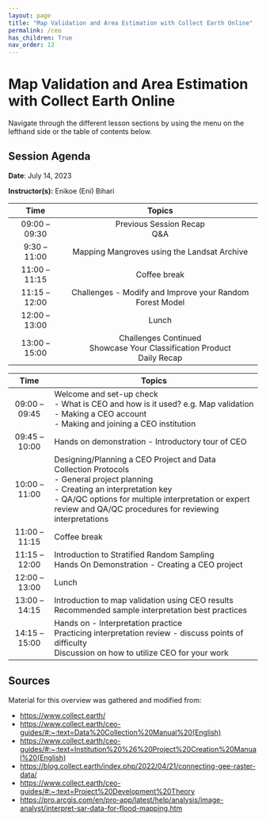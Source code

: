 ```yaml
---
layout: page
title: "Map Validation and Area Estimation with Collect Earth Online"
permalink: /ceo
has_children: True
nav_order: 12
---
```


# Map Validation and Area Estimation with Collect Earth Online
Navigate through the different lesson sections by using the menu on the lefthand side or the table of contents below.

## Session Agenda
**Date**: July 14, 2023

**Instructor(s):** Enikoe (Eni) Bihari


|      Time     |                                                                                                       Topics                                                                                                                                     |
|:-------------:|:-----------------------------------------------------------------------------------------------------------------------------------------------------------------------------------------------------------------:|
| 09:00 – 09:30 |                                  Previous Session Recap <br> Q&A                                 |
| 9:30 – 11:00  |          Mapping Mangroves using the Landsat Archive                                    |
| 11:00 – 11:15 |                                                Coffee break                                                              |
| 11:15 – 12:00 |                                       Challenges - Modify and Improve your Random Forest Model                                                     |
| 12:00 – 13:00 |                                                  Lunch                                                                   |
| 13:00 –15:00  |                                Challenges Continued <br>Showcase Your Classification Product<br>Daily Recap                                       |

|      Time     | Topics                                                                                                                                                                                                                                         |
|:-------------:|------------------------------------------------------------------------------------------------------------------------------------------------------------------------------------------------------------------------------------------------|
| 09:00 – 09:45 | Welcome and set-up check<br> - What is CEO and how is it used? e.g. Map validation<br> - Making a CEO account<br> - Making and joining a CEO institution                                                                                                |
| 09:45 – 10:00 | Hands on demonstration - Introductory tour of CEO                                                                                                                                                                                              |
| 10:00 – 11:00 | Designing/Planning a CEO Project and Data Collection Protocols <br> - General project planning<br> - Creating an interpretation key<br> - QA/QC options for multiple interpretation or expert review and QA/QC procedures for reviewing interpretations |
| 11:00 – 11:15 | Coffee break                                                                                                                                                                                                                                   |
| 11:15 – 12:00 | Introduction to Stratified Random Sampling<br>Hands On Demonstration - Creating a CEO project                                                                                                                                                  |
| 12:00 – 13:00 | Lunch                                                                                                                                                                                                                                          |
|  13:00 –14:15 | Introduction to map validation using CEO results<br>Recommended sample interpretation best practices                                                                                                                                           |
|  14:15 –15:00 | Hands on - Interpretation practice<br>Practicing interpretation review - discuss points of difficulty<br>Discussion on how to utilize CEO for your work                                                                                        |                                                                                   |



## Sources 
Material for this overview was gathered and modified from:

* https://www.collect.earth/
* https://www.collect.earth/ceo-guides/#:~:text=Data%20Collection%20Manual%20(English)
* https://www.collect.earth/ceo-guides/#:~:text=Institution%20%26%20Project%20Creation%20Manual%20(English)
* https://blog.collect.earth/index.php/2022/04/21/connecting-gee-raster-data/
* https://www.collect.earth/ceo-guides/#:~:text=Project%20Development%20Theory
* https://pro.arcgis.com/en/pro-app/latest/help/analysis/image-analyst/interpret-sar-data-for-flood-mapping.htm
